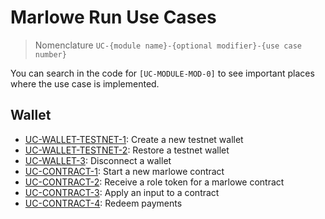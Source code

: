 # Marlowe Run Use Cases

> Nomenclature `UC-{module name}-{optional modifier}-{use case number}`

You can search in the code for `[UC-MODULE-MOD-0]` to see important places where the use case is implemented.

## Wallet

* [UC-WALLET-TESTNET-1](./wallet.md#UC-WALLET-TESTNET-1): Create a new testnet wallet
* [UC-WALLET-TESTNET-2](./wallet.md#UC-WALLET-TESTNET-2): Restore a testnet wallet
* [UC-WALLET-3](./wallet.md#UC-WALLET-3): Disconnect a wallet
* [UC-CONTRACT-1](./contract.md#UC-CONTRACT-1): Start a new marlowe contract
* [UC-CONTRACT-2](./contract.md#UC-CONTRACT-2): Receive a role token for a marlowe contract
* [UC-CONTRACT-3](./contract.md#UC-CONTRACT-3): Apply an input to a contract
* [UC-CONTRACT-4](./contract.md#UC-CONTRACT-4): Redeem payments
